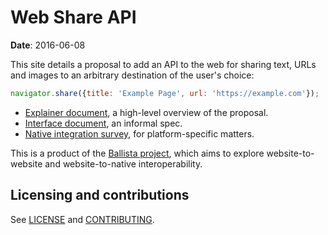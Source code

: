 # Web Share API

**Date**: 2016-06-08

This site details a proposal to add an API to the web for sharing text, URLs and
images to an arbitrary destination of the user's choice:

```js
navigator.share({title: 'Example Page', url: 'https://example.com'});
```

* [Explainer document](docs/explainer.md), a high-level overview of the proposal.
* [Interface document](docs/interface.md), an informal spec.
* [Native integration survey](docs/native.md), for platform-specific matters.

This is a product of the [Ballista
project](https://github.com/chromium/ballista), which aims to explore
website-to-website and website-to-native interoperability.

## Licensing and contributions

See [LICENSE](LICENSE.md) and [CONTRIBUTING](CONTRIBUTING.md).
